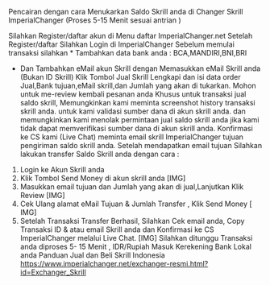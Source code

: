 Pencairan dengan cara Menukarkan Saldo Skrill anda di Changer Skrill ImperialChanger
(Proses 5-15 Menit sesuai antrian )

Silahkan Register/daftar akun di Menu daftar ImperialChanger.net
Setelah Register/daftar Silahkan Login di ImperialChanger
Sebelum memulai transaksi silahkan * Tambahkan data bank anda : BCA,MANDIRI,BNI,BRI
* Dan Tambahkan eMail akun Skrill dengan Memasukkan eMail Skrill anda (Bukan ID Skrill)
Klik Tombol Jual Skrill
Lengkapi dan isi data order Jual,Bank tujuan,eMail skrill,dan Jumlah yang akan di tukarkan.
Mohon untuk me-review kembali pesanan anda
Khusus untuk transaksi jual saldo skrill, Memungkinkan kami meminta screenshot history transaksi skrill anda. untuk kami validasi sumber dana di akun skrill anda. 
dan memungkinkan kami menolak permintaan jual saldo skrill anda jika kami tidak dapat memverifikasi sumber dana di akun skrill anda.
Konfirmasi ke CS kami (Live Chat) meminta email skrill ImperialChanger tujuan pengiriman saldo skrill anda.
Setelah mendapatkan email tujuan Silahkan lakukan transfer Saldo Skrill anda dengan cara : 
1. Login ke Akun Skrill anda 
2. Klik Tombol Send Money di akun skrill anda
[​IMG]
3. Masukkan email tujuan dan Jumlah yang akan di jual,Lanjutkan Klik Review
[​IMG]
4. Cek Ulang alamat eMail Tujuan & Jumlah Transfer , Klik Send Money
[​IMG]
5. Setelah Transaksi Transfer Berhasil, Silahkan Cek email anda,
Copy Transaksi ID & atau email Skrill anda dan Konfirmasi ke CS ImperialChanger melalui Live Chat.
[​IMG]
Silahkan ditunggu Transaksi anda diproses 5- 15 Menit , IDR/Rupiah Masuk Kerekening Bank Lokal anda
Panduan Jual dan Beli Skrill Indonesia
https://www.imperialchanger.net/exchanger-resmi.html?id=Exchanger_Skrill
